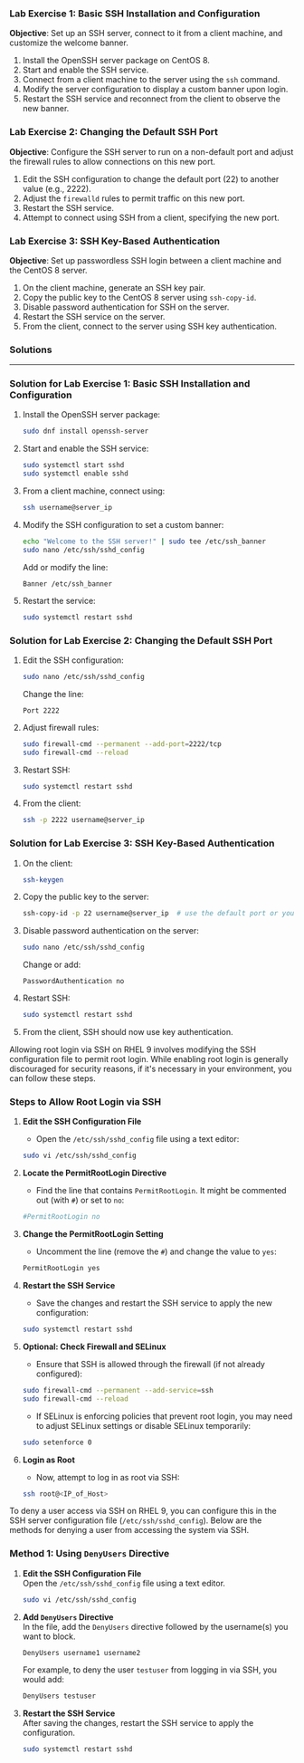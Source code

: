 ### Lab Exercise 1: Basic SSH Installation and Configuration

**Objective**: Set up an SSH server, connect to it from a client machine, and customize the welcome banner.

1. Install the OpenSSH server package on CentOS 8.
2. Start and enable the SSH service.
3. Connect from a client machine to the server using the `ssh` command.
4. Modify the server configuration to display a custom banner upon login.
5. Restart the SSH service and reconnect from the client to observe the new banner.

### Lab Exercise 2: Changing the Default SSH Port

**Objective**: Configure the SSH server to run on a non-default port and adjust the firewall rules to allow connections on this new port.

1. Edit the SSH configuration to change the default port (22) to another value (e.g., 2222).
2. Adjust the `firewalld` rules to permit traffic on this new port.
3. Restart the SSH service.
4. Attempt to connect using SSH from a client, specifying the new port.

### Lab Exercise 3: SSH Key-Based Authentication

**Objective**: Set up passwordless SSH login between a client machine and the CentOS 8 server.

1. On the client machine, generate an SSH key pair.
2. Copy the public key to the CentOS 8 server using `ssh-copy-id`.
3. Disable password authentication for SSH on the server.
4. Restart the SSH service on the server.
5. From the client, connect to the server using SSH key authentication.





### Solutions
---


### Solution for Lab Exercise 1: Basic SSH Installation and Configuration

1. Install the OpenSSH server package:
   ```bash
   sudo dnf install openssh-server
   ```

2. Start and enable the SSH service:
   ```bash
   sudo systemctl start sshd
   sudo systemctl enable sshd
   ```

3. From a client machine, connect using:
   ```bash
   ssh username@server_ip
   ```

4. Modify the SSH configuration to set a custom banner:
   ```bash
   echo "Welcome to the SSH server!" | sudo tee /etc/ssh_banner
   sudo nano /etc/ssh/sshd_config
   ```
   Add or modify the line:
   ```
   Banner /etc/ssh_banner
   ```

5. Restart the service:
   ```bash
   sudo systemctl restart sshd
   ```

### Solution for Lab Exercise 2: Changing the Default SSH Port

1. Edit the SSH configuration:
   ```bash
   sudo nano /etc/ssh/sshd_config
   ```
   Change the line:
   ```
   Port 2222
   ```

2. Adjust firewall rules:
   ```bash
   sudo firewall-cmd --permanent --add-port=2222/tcp
   sudo firewall-cmd --reload
   ```

3. Restart SSH:
   ```bash
   sudo systemctl restart sshd
   ```

4. From the client:
   ```bash
   ssh -p 2222 username@server_ip
   ```

### Solution for Lab Exercise 3: SSH Key-Based Authentication

1. On the client:
   ```bash
   ssh-keygen
   ```

2. Copy the public key to the server:
   ```bash
   ssh-copy-id -p 22 username@server_ip  # use the default port or your custom port
   ```

3. Disable password authentication on the server:
   ```bash
   sudo nano /etc/ssh/sshd_config
   ```
   Change or add:
   ```
   PasswordAuthentication no
   ```

4. Restart SSH:
   ```bash
   sudo systemctl restart sshd
   ```

5. From the client, SSH should now use key authentication.



Allowing root login via SSH on RHEL 9 involves modifying the SSH configuration file to permit root login. While enabling root login is generally discouraged for security reasons, if it's necessary in your environment, you can follow these steps.

### Steps to Allow Root Login via SSH

1. **Edit the SSH Configuration File**
   - Open the `/etc/ssh/sshd_config` file using a text editor:
   ```bash
   sudo vi /etc/ssh/sshd_config
   ```

2. **Locate the PermitRootLogin Directive**
   - Find the line that contains `PermitRootLogin`. It might be commented out (with `#`) or set to `no`:
   ```bash
   #PermitRootLogin no
   ```

3. **Change the PermitRootLogin Setting**
   - Uncomment the line (remove the `#`) and change the value to `yes`:
   ```bash
   PermitRootLogin yes
   ```

4. **Restart the SSH Service**
   - Save the changes and restart the SSH service to apply the new configuration:
   ```bash
   sudo systemctl restart sshd
   ```

5. **Optional: Check Firewall and SELinux**
   - Ensure that SSH is allowed through the firewall (if not already configured):
   ```bash
   sudo firewall-cmd --permanent --add-service=ssh
   sudo firewall-cmd --reload
   ```
   - If SELinux is enforcing policies that prevent root login, you may need to adjust SELinux settings or disable SELinux temporarily:
   ```bash
   sudo setenforce 0
   ```

6. **Login as Root**
   - Now, attempt to log in as root via SSH:
   ```bash
   ssh root@<IP_of_Host>
   ```



To deny a user access via SSH on RHEL 9, you can configure this in the SSH server configuration file (`/etc/ssh/sshd_config`). Below are the methods for denying a user from accessing the system via SSH.

### Method 1: Using `DenyUsers` Directive

1. **Edit the SSH Configuration File**  
   Open the `/etc/ssh/sshd_config` file using a text editor.
   ```bash
   sudo vi /etc/ssh/sshd_config
   ```

2. **Add `DenyUsers` Directive**  
   In the file, add the `DenyUsers` directive followed by the username(s) you want to block.
   ```bash
   DenyUsers username1 username2
   ```
   For example, to deny the user `testuser` from logging in via SSH, you would add:
   ```bash
   DenyUsers testuser
   ```

3. **Restart the SSH Service**  
   After saving the changes, restart the SSH service to apply the configuration.
   ```bash
   sudo systemctl restart sshd


